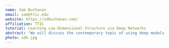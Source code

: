 ```yaml
---
name: Sam Buchanan
email: sam@ttic.edu
website: https://sdbuchanan.com/
affiliation: TTIC
tutorial: Learning Low-Dimensional Structure via Deep Networks
abstract: "We will discuss the contemporary topic of using deep models for computing with nonlinear data, introducing strong conceptual connections between low-dimensional structures in data and deep models. We will then consider a mathematical model problem that attempts to capture these aspects of practice, and show how low-dimensional structure in data and tasks influences the resources (statistical, architectural) required to achieve a given performance level. Our discussion will revolve around basic tradeoffs between these resources and theoretical guarantees of performance."
photo: sdb.jpg
---
```

